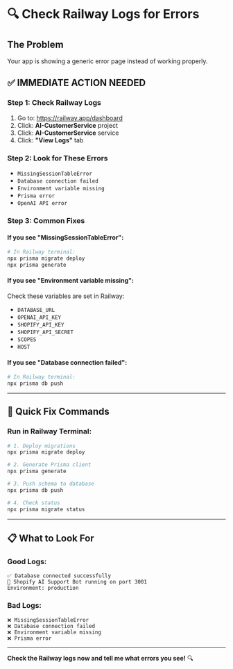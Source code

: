# 🔍 Check Railway Logs for Errors

## The Problem
Your app is showing a generic error page instead of working properly.

## ✅ **IMMEDIATE ACTION NEEDED**

### **Step 1: Check Railway Logs**
1. Go to: https://railway.app/dashboard
2. Click: **AI-CustomerService** project
3. Click: **AI-CustomerService** service
4. Click: **"View Logs"** tab

### **Step 2: Look for These Errors**
- `MissingSessionTableError`
- `Database connection failed`
- `Environment variable missing`
- `Prisma error`
- `OpenAI API error`

### **Step 3: Common Fixes**

#### **If you see "MissingSessionTableError":**
```bash
# In Railway terminal:
npx prisma migrate deploy
npx prisma generate
```

#### **If you see "Environment variable missing":**
Check these variables are set in Railway:
- `DATABASE_URL`
- `OPENAI_API_KEY`
- `SHOPIFY_API_KEY`
- `SHOPIFY_API_SECRET`
- `SCOPES`
- `HOST`

#### **If you see "Database connection failed":**
```bash
# In Railway terminal:
npx prisma db push
```

---

## 🚀 **Quick Fix Commands**

### **Run in Railway Terminal:**
```bash
# 1. Deploy migrations
npx prisma migrate deploy

# 2. Generate Prisma client
npx prisma generate

# 3. Push schema to database
npx prisma db push

# 4. Check status
npx prisma migrate status
```

---

## 📋 **What to Look For**

### **Good Logs:**
```
✅ Database connected successfully
🚀 Shopify AI Support Bot running on port 3001
Environment: production
```

### **Bad Logs:**
```
❌ MissingSessionTableError
❌ Database connection failed
❌ Environment variable missing
❌ Prisma error
```

---

**Check the Railway logs now and tell me what errors you see!** 🔍

